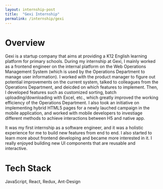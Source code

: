 ```yaml
---
layout: internship-post
title:  "Gexi Internship"
permalink: /internship/gexi
---
```

# **Overview**
Gexi is a startup company that aims at providing a K12 English learning platform for primary schools. During my internship at Gexi, I mainly worked as a frontend engineer on the internal platform on the Web Operations Management System (which is used by the Operations Department to manage user information). I worked with the product manager to figure out potential improvements on the current system, talked to colleagues from the Operations Department, and deicded on which features to implement. Then, I developed features such as customized sorting, batch uploading/downloading with Excel, etc., which greatly improved the working efficiency of the Operations Department. I also took an initiative on implementing hybrid HTML5 pages for a newly lauched campaign in the mobile application, and worked with mobile developers to investiage different methods to achieve interactions between H5 and native app. 

It was my first internship as a software engineer, and it was a holistic experience for me to build new features from end to end. I also started to learn more about frontend developing and became more interested in it. I really enjoyed building new UI components that are reusable and interactive.

# **Tech Stack**
JavaScript, React, Redux, Ant-Design